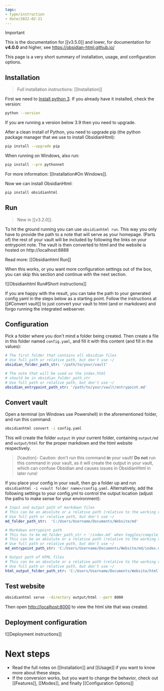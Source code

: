 ```yaml
---
tags:
- type/instruction
- date/2022-02-21
---
```

>[!important]
> This is the documentation for [[v3.5.0]] and lower, for documentation for **v4.0.0** and higher, see https://obsidian-html.github.io/

This page is a very short summary of installation, usage, and configuration options.

## Installation
> Full installation instructions: [[Installation]]

First we need to [Install python 3](https://wiki.python.org/moin/BeginnersGuide/Download). If you already have it installed, check the version:

```bash
python --version
```

If you are running a version below 3.9 then you need to upgrade.

After a clean install of Python, you need to upgrade pip (the python package manager that we use to install ObsidianHtml):

```bash
pip install --upgrade pip
```


When running on Windows,  also run:

```bash
pip install --pre pythonnet
```
For more information: [[Installation#On Windows]].


Now we can install ObsidianHtml:

``` bash
pip install obsidianhtml
```

## Run
> New in [[v3.2.0]]. 

To hit the ground running you can use `obsidianhtml run`. This way you only have to provide the path to a note that will serve as your homepage. (Parts of) the rest of your vault will be included by following the links on your entrypoint note. The vault is then converted to html and the website is hosted on http://localhost:8888

Read more: [[Obsidianhtml Run]]

When this works, or you want more configuration settings out of the box, you can skip this section and continue with the next section.

![[Obsidianhtml Run#Short instructions]]

If you are happy with the result, you can take the path to your generated config yaml in the steps below as a starting point. Follow the instructions at [[#Convert vault]] to just convert your vault to html (and or markdown) and forgo running the integrated webserver.

## Configuration
Pick a folder where you don't mind a folder being created. Then create a file in this folder named `config.yaml`, and fill it with this content (and fill in the values):

``` yaml
# The first folder that contains all obsidian files
# Use full path or relative path, but don't use ~/
obsidian_folder_path_str: '/path/to/your/vault' 

# The note that will be used as the index.html 
# should be in obsidian_folder_path_str
# Use full path or relative path, but don't use ~/
obsidian_entrypoint_path_str: '/path/to/your/vault/entrypoint.md'
```

## Convert vault
Open a terminal (on Windows use Powershell) in the aforementioned folder, and run this command:
``` bash
obsidianhtml convert -i config.yaml
```

This will create the folder `output` in your current folder, containing `output/md` and `output/html` for the proper markdown and the html website respectively.

> [!caution]- Caution: don't run this command **in** your vault!
> **Do not** run this command in your vault, as it will create the output in your vault, which can confuse Obsidian and causes issues in ObsidianHtml in later runs!

If you place your config in your vault, then go a folder up and run `obsidianhtml -i <vault folder name>/config.yaml`. Alternatively, add the following settings to your config.yml to control the output location (adjust the paths to make sense for your environment):

``` yaml
# Input and output path of markdown files
# This can be an absolute or a relative path (relative to the working directory when calling obsidianhtml)
# Use full path or relative path, but don't use ~/
md_folder_path_str:  'C:/Users/Username/Documents/Website/md'

# Markdown entrypoint path
# This has to be md_folder_path_str + '/index.md' when toggles/compile_md == True
# This can be an absolute or a relative path (relative to the working directory when calling obsidianhtml)
# Use full path or relative path, but don't use ~/
md_entrypoint_path_str: 'C:/Users/Username/Documents/Website/md/index.md'

# Output path of HTML files
# This can be an absolute or a relative path (relative to the working directory when calling obsidianhtml)
# Use full path or relative path, but don't use ~/
html_output_folder_path_str: 'C:/Users/Username/Documents/Website/html'
```

## Test website
``` bash
obsidianhtml serve --directory output/html --port 8000
```

Then open [http://localhost:8000](http://localhost:8000) to view the html site that was created.

## Deployment configuration
![[Deployment instructions]]

# Next steps
- Read the full notes on [[Installation]] and [[Usage]] if you want to know more about these steps.
- If the conversion works, but you want to change the behavior, check out [[Features]], [[Modes]], and finally [[Configuration Options]]
